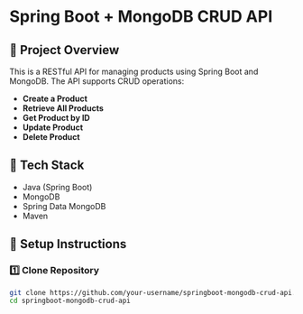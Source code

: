 # Spring Boot + MongoDB CRUD API

## 📌 Project Overview  
This is a RESTful API for managing products using Spring Boot and MongoDB. The API supports CRUD operations:  
- **Create a Product**  
- **Retrieve All Products**  
- **Get Product by ID**  
- **Update Product**  
- **Delete Product**  

## 🚀 Tech Stack  
- Java (Spring Boot)  
- MongoDB  
- Spring Data MongoDB  
- Maven  

## 🔧 Setup Instructions  

### 1️⃣ Clone Repository  
```sh
git clone https://github.com/your-username/springboot-mongodb-crud-api.git
cd springboot-mongodb-crud-api
